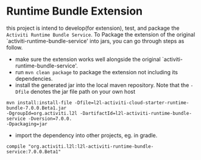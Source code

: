 # Runtime Bundle Extension
this project is intend to develop(for extension), test, and package the `Activiti Runtime Bundle Service`.
To Package the extension of the original `activiti-runtime-bundle-service' into jars, you can go through steps as follow.
- make sure the extension works well alongside the original `activiti-runtime-bundle-service'.
- run `mvn clean package` to package the extension not including its dependencies.
- install the generated jar into the local maven repository. Note that the `-Dfile` denotes the jar file path on your own host
```
mvn install:install-file -Dfile=l2l-activiti-cloud-starter-runtime-bundle-7.0.0.Beta1.jar 
-DgroupId=org.activiti.l2l -DartifactId=l2l-activiti-runtime-bundle-service -Dversion=7.0.0.
-Dpackaging=jar
```
- import the dependency into other projects, eg. in gradle.
```
compile "org.activiti.l2l:l2l-activiti-runtime-bundle-service:7.0.0.Beta1"
```